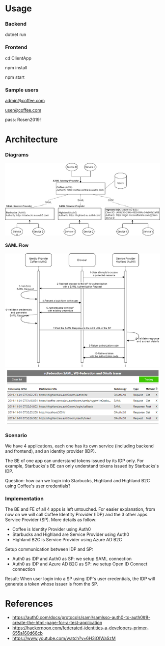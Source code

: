 # Usage
### Backend
dotnet run

### Frontend
cd ClientApp

npm install

npm start

### Sample users
admin@coffee.com

user@coffee.com

pass: Rosen2019!

# Architecture
### Diagrams
![model.png](model.png)

<!--#### OIDC Flow-->
<!--![oidc.png](oidc.png)-->

#### SAML Flow
![saml.png](saml.png)
![saml2.png](saml2.png)
<!--*Source: https://www.elastic.co/blog/how-to-enable-saml-authentication-in-kibana-and-elasticsearch*-->

### Scenario
We have 4 applications, each one has its own service (including backend and frontend), and an identity provider (IDP).

The BE of one app can understand tokens issued by its IDP only. For example, Starbucks's BE can only understand tokens issued by Starbucks's IDP.

Question: how can we login into Starbucks, Highland and Highland B2C using Coffee's user credentials?

### Implementation
The BE and FE of all 4 apps is left untouched. For easier explanation, from now on we will call Coffee Identity Provider (IDP) and the 3 other apps Service Provider (SP). More details as follow:
- Coffee is Identity Provider using Auth0
- Starbucks and Highland are Service Provider using Auth0
- Highland B2C is Service Provider using Azure AD B2C

Setup communication between IDP and SP:
- Auth0 as IDP and Auth0 as SP: we setup SAML connection
- Auth0 as IDP and Azure AD B2C as SP: we setup Open ID Connect connection

Result: When user login into a SP using IDP's user credentials, the IDP will generate a token whose issuer is from the SP.

# References
- https://auth0.com/docs/protocols/saml/samlsso-auth0-to-auth0#8-create-the-html-page-for-a-test-application
- https://hackernoon.com/federated-identities-a-developers-primer-655a160d66cb
- https://www.youtube.com/watch?v=6H3iOIWaSzM
